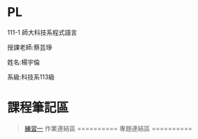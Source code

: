 # PL


111-1 師大科技系程式語言
 
 授課老師:蔡芸琤
 
 姓名:楊宇倫
 
 系級:科技系113級
 
 課程筆記區
 ==========
 >[練習一](https://github.com/yulun910207/PL/blob/main/.ipynb_checkpoints/Untitled-checkpoint.ipynb)
 作業連結區
 ==========
 專題連結區
 ==========
